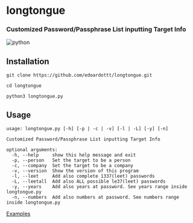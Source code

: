 # longtongue

### Customized Password/Passphrase List inputting Target Info

![python](https://github.com/edoardottt/images/blob/main/black-hat-python-code/python-version.svg)

Installation
----
`git clone https://github.com/edoardottt/longtongue.git`

`cd longtongue`

`python3 longtongue.py`

Usage
----

```
usage: longtongue.py [-h] [-p | -c | -v] [-l | -L] [-y] [-n]

Customized Password/Passphrase List inputting Target Info

optional arguments:
  -h, --help     show this help message and exit
  -p, --person   Set the target to be a person
  -c, --company  Set the target to be a company
  -v, --version  Show the version of this program
  -l, --leet     Add also complete 1337(leet) passwords
  -L, --leetall  Add also ALL possible le37(leet) passwords
  -y, --years    Add also years at password. See years range inside longtongue.py
  -n, --numbers  Add also numbers at password. See numbers range inside longtongue.py
  ```

[Examples](https://github.com/edoardottt/longtongue/wiki/Examples)
